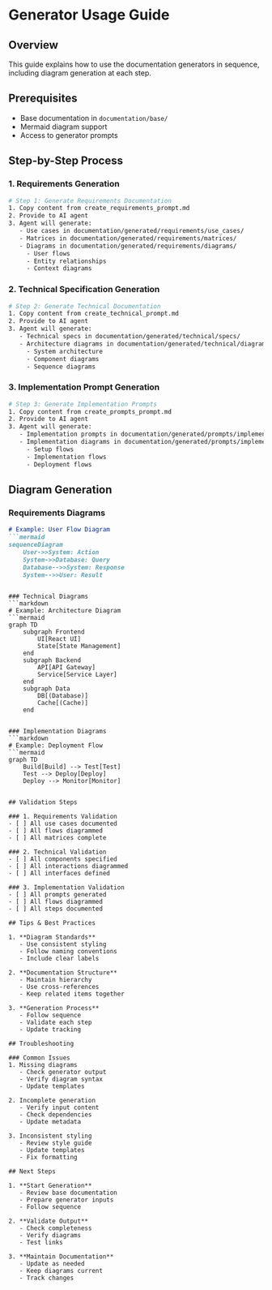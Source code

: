 # Generator Usage Guide

## Overview
This guide explains how to use the documentation generators in sequence, including diagram generation at each step.

## Prerequisites
- Base documentation in `documentation/base/`
- Mermaid diagram support
- Access to generator prompts

## Step-by-Step Process

### 1. Requirements Generation

```bash
# Step 1: Generate Requirements Documentation
1. Copy content from create_requirements_prompt.md
2. Provide to AI agent
3. Agent will generate:
   - Use cases in documentation/generated/requirements/use_cases/
   - Matrices in documentation/generated/requirements/matrices/
   - Diagrams in documentation/generated/requirements/diagrams/
     - User flows
     - Entity relationships
     - Context diagrams
```

### 2. Technical Specification Generation

```bash
# Step 2: Generate Technical Documentation
1. Copy content from create_technical_prompt.md
2. Provide to AI agent
3. Agent will generate:
   - Technical specs in documentation/generated/technical/specs/
   - Architecture diagrams in documentation/generated/technical/diagrams/
     - System architecture
     - Component diagrams
     - Sequence diagrams
```

### 3. Implementation Prompt Generation

```bash
# Step 3: Generate Implementation Prompts
1. Copy content from create_prompts_prompt.md
2. Provide to AI agent
3. Agent will generate:
   - Implementation prompts in documentation/generated/prompts/implementation/
   - Implementation diagrams in documentation/generated/prompts/implementation/diagrams/
     - Setup flows
     - Implementation flows
     - Deployment flows
```

## Diagram Generation

### Requirements Diagrams
```markdown
# Example: User Flow Diagram
```mermaid
sequenceDiagram
    User->>System: Action
    System->>Database: Query
    Database-->>System: Response
    System-->>User: Result
```
```

### Technical Diagrams
```markdown
# Example: Architecture Diagram
```mermaid
graph TD
    subgraph Frontend
        UI[React UI]
        State[State Management]
    end
    subgraph Backend
        API[API Gateway]
        Service[Service Layer]
    end
    subgraph Data
        DB[(Database)]
        Cache[(Cache)]
    end
```
```

### Implementation Diagrams
```markdown
# Example: Deployment Flow
```mermaid
graph TD
    Build[Build] --> Test[Test]
    Test --> Deploy[Deploy]
    Deploy --> Monitor[Monitor]
```
```

## Validation Steps

### 1. Requirements Validation
- [ ] All use cases documented
- [ ] All flows diagrammed
- [ ] All matrices complete

### 2. Technical Validation
- [ ] All components specified
- [ ] All interactions diagrammed
- [ ] All interfaces defined

### 3. Implementation Validation
- [ ] All prompts generated
- [ ] All flows diagrammed
- [ ] All steps documented

## Tips & Best Practices

1. **Diagram Standards**
   - Use consistent styling
   - Follow naming conventions
   - Include clear labels

2. **Documentation Structure**
   - Maintain hierarchy
   - Use cross-references
   - Keep related items together

3. **Generation Process**
   - Follow sequence
   - Validate each step
   - Update tracking

## Troubleshooting

### Common Issues
1. Missing diagrams
   - Check generator output
   - Verify diagram syntax
   - Update templates

2. Incomplete generation
   - Verify input content
   - Check dependencies
   - Update metadata

3. Inconsistent styling
   - Review style guide
   - Update templates
   - Fix formatting

## Next Steps

1. **Start Generation**
   - Review base documentation
   - Prepare generator inputs
   - Follow sequence

2. **Validate Output**
   - Check completeness
   - Verify diagrams
   - Test links

3. **Maintain Documentation**
   - Update as needed
   - Keep diagrams current
   - Track changes 